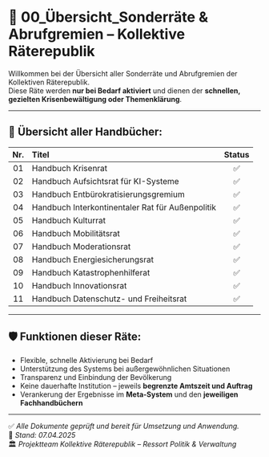 # 🧭 00_Übersicht_Sonderräte & Abrufgremien – Kollektive Räterepublik

Willkommen bei der Übersicht aller Sonderräte und Abrufgremien der Kollektiven Räterepublik.  
Diese Räte werden **nur bei Bedarf aktiviert** und dienen der **schnellen, gezielten Krisenbewältigung oder Themenklärung**.

---

## 📜 Übersicht aller Handbücher:

| Nr. | Titel | Status |
|:---:|:--------------------------------------------------------|:--------:|
| 01 | Handbuch Krisenrat | ✅ |
| 02 | Handbuch Aufsichtsrat für KI-Systeme | ✅ |
| 03 | Handbuch Entbürokratisierungsgremium | ✅ |
| 04 | Handbuch Interkontinentaler Rat für Außenpolitik | ✅ |
| 05 | Handbuch Kulturrat | ✅ |
| 06 | Handbuch Mobilitätsrat | ✅ |
| 07 | Handbuch Moderationsrat | ✅ |
| 08 | Handbuch Energiesicherungsrat | ✅ |
| 09 | Handbuch Katastrophenhilferat | ✅ |
| 10 | Handbuch Innovationsrat | ✅ |
| 11 | Handbuch Datenschutz- und Freiheitsrat | ✅ |

---

## 🛡️ Funktionen dieser Räte:

- Flexible, schnelle Aktivierung bei Bedarf
- Unterstützung des Systems bei außergewöhnlichen Situationen
- Transparenz und Einbindung der Bevölkerung
- Keine dauerhafte Institution – jeweils **begrenzte Amtszeit und Auftrag**
- Verankerung der Ergebnisse im **Meta-System** und den **jeweiligen Fachhandbüchern**

---

✅ *Alle Dokumente geprüft und bereit für Umsetzung und Anwendung.*  
📅 *Stand: 07.04.2025*  
🏛️ *Projektteam Kollektive Räterepublik – Ressort Politik & Verwaltung*

